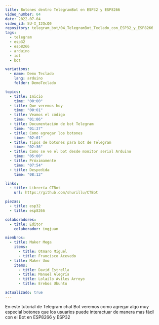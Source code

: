 ```yaml
---
title: Botones dentro TelegramBot en ESP32 y ESP8266
video_number: 04
date: 2022-07-04
video_id: 5U-I_12QcQ0
repository: telegram_bot/04_TelegramBot_Teclado_con_ESP32_y_ESP8266
tags:
  - telegram
  - esp32
  - esp8266
  - arduino
  - iot
  - bot

variations:
  - name: Demo Teclado
    lang: arduino
    folder: DemoTeclado

topics:
  - title: Inicio
    time: "00:00"
  - title: Que veremos hoy
    time: "00:01"
  - title: Veamos el código
    time: "01:06"
  - title: Documentación de bot Telegram
    time: "01:37"
  - title: Como agregar los botones
    time: "02:01"
  - title: Tipos de botones para bot de Telegram
    time: "02:36"
  - title: Como se ve el bot desde monitor serial Arduino
    time: "05:00"
  - title: Próximamente
    time: "07:54"
  - title: Despedida
    time: "08:12"

links:
  - title: Librería CTBot
    url: https://github.com/shurillu/CTBot

piezas:
  - title: esp32
  - title: esp8266

colaboradores:
  - title: Editor
    colaborador: ingjuan

miembros:
  - title: Maker Mega
    items:
      - title: Otmaro Miguel
      - title: Francisco Acevedo
  - title: Maker Uno
    items:
      - title: David Estrella
      - title: Manuel Alegría
      - title: Lolailo Aviles Arroyo
      - title: Erebos Ubuntu

actualizado: true
---
```


En este tutorial de Telegram chat Bot veremos como agregar algo muy especial botones que los usuarios puede interactuar de manera mas fácil con el Bot en ESP8266 y ESP32
